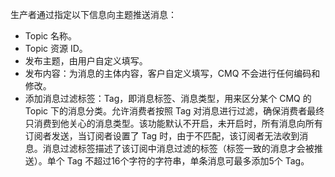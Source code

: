 生产者通过指定以下信息向主题推送消息：
- Topic 名称。
- Topic 资源 ID。
- 发布主题，由用户自定义填写。
- 发布内容：为消息的主体内容，客户自定义填写，CMQ 不会进行任何编码和修改。
- 添加消息过滤标签：Tag，即消息标签、消息类型，用来区分某个 CMQ 的 Topic 下的消息分类。允许消费者按照 Tag 对消息进行过滤，确保消费者最终只消费到他关心的消息类型。该功能默认不开启，未开启时，所有消息向所有订阅者发送，当订阅者设置了 Tag 时，由于不匹配，该订阅者无法收到消息。消息过滤标签描述了该订阅中消息过滤的标签（标签一致的消息才会被推送）。单个 Tag 不超过16个字符的字符串，单条消息可最多添加5个 Tag。
